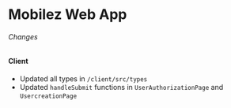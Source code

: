 # Mobilez Web App

###### Changes

#### Client

- Updated all types in `/client/src/types`
- Updated `handleSubmit` functions in `UserAuthorizationPage` and `UsercreationPage`
